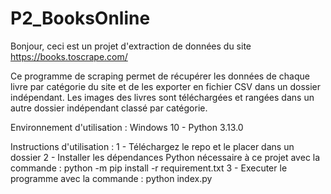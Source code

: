 # P2_BooksOnline

Bonjour, ceci est un projet d'extraction de données du site https://books.toscrape.com/

Ce programme de scraping permet de récupérer les données de chaque livre par catégorie du site et de les exporter en fichier CSV dans un dossier indépendant. Les images des livres sont téléchargées et rangées dans un autre dossier indépendant classé par catégorie.

Environnement d'utilisation :
Windows 10 - Python 3.13.0

Instructions d'utilisation :
    1 - Téléchargez le repo et le placer dans un dossier
    2 - Installer les dépendances Python nécessaire à ce projet avec la commande : python -m pip install -r requirement.txt
    3 - Executer le programme avec la commande : python index.py

